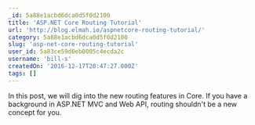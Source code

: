 ```yaml
---
_id: 5a88e1acbd6dca0d5f0d2100
title: 'ASP.NET Core Routing Tutorial'
url: 'http://blog.elmah.io/aspnetcore-routing-tutorial/'
category: 5a88e1acbd6dca0d5f0d2100
slug: 'asp-net-core-routing-tutorial'
user_id: 5a83ce59d6eb0005c4ecda2c
username: 'bill-s'
createdOn: '2016-12-17T20:47:27.000Z'
tags: []
---
```


In this post, we will dig into the new routing features in Core. If you have a background in ASP.NET MVC and Web API, routing shouldn't be a new concept for you.
